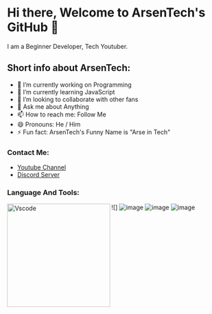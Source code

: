 # Hi there, Welcome to ArsenTech's GitHub 👋

I am a Beginner Developer, Tech Youtuber.

## Short info about ArsenTech:
- 🔭 I’m currently working on Programming
- 🌱 I’m currently learning JavaScript 
- 👯 I’m looking to collaborate with other fans
- 💬 Ask me about Anything
- 📫 How to reach me: Follow Me
- 😄 Pronouns: He / Him
- ⚡ Fun fact: ArsenTech's Funny Name is "Arse in Tech"
### Contact Me:
* [Youtube Channel](https://www.youtube.com/channel/UCrtH0g6NE8tW5VIEgDySYtg)
* [Discord Server](https://discord.com/invite/WRzCnPF)
### Language And Tools:
![<img align="left" width="240" src="https://user-images.githubusercontent.com/62609185/97418448-43ae2200-1922-11eb-8906-bb03fdf14932.png" alt="Vscode" />]
![image](https://user-images.githubusercontent.com/62609185/97418629-79530b00-1922-11eb-8a5f-7cd660b4fb84.png)
![image](https://user-images.githubusercontent.com/62609185/97418644-7ce69200-1922-11eb-9af2-9e8b5958844c.png)
![image](https://user-images.githubusercontent.com/62609185/97418653-7fe18280-1922-11eb-801d-4259b6a3f2ea.png)
